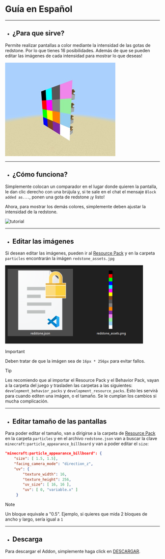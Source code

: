 # Guía en Español

---

- ## ¿Para que sirve?
Permite realizar pantallas a color mediante la intensidad de las gotas de redstone. Por lo que tienes 16 posibilidades. Además de que se pueden editar las imágenes de cada intensidad para mostrar lo que deseas!

![displays](assets/image.jpg)

---

- ## ¿Cómo funciona?
Simplemente colocan un comparador en el lugar donde quieren la pantalla, le dan clic derecho con una brújula y, si te sale en el chat el mensaje `Block added as...`, ponen una gota de redstone ¡y listo!

Ahora, para mostrar los demás colores, simplemente deben ajustar la intensidad de la redstone.

![tutorial](assets/tutorial.gif)

---

- ## Editar las imágenes
Si desean editar las imágenes, pueden ir al [Resource Pack](https://github.com/TheSilver1023/Color-Display/tree/main/Color%20Display/Resource%20Pack) y en la carpeta `particles` encontrarán la imágen `redstone_assets.jpg`

![tutorial](assets/image2.jpg)

> [!IMPORTANT]
> Deben tratar de que la imágen sea de `16px * 256px` para evitar fallos.

> [!TIP]
> Les recomiendo que al importar el Resource Pack y el Behavior Pack, vayan a la carpeta del juego y trasladen las carpetas a las siguientes: `development_behavior_packs` y `development_resource_packs`.
> Esto les servirá para cuando editen una imágen, o el tamaño. Se le cumplan los cambios si mucha complicación.
---

- ## Editar tamaño de las pantallas
Para poder editar el tamaño, van a dirigirse a la carpeta de [Resource Pack](https://github.com/TheSilver1023/Color-Display/tree/main/Color%20Display/Resource%20Pack) en la carpeta `particles` y en el archivo `redstone.json` van a buscar la clave `minecraft:particle_appearance_billboard` y van a poder editar el `size`:
```json
"minecraft:particle_appearance_billboard": {
    "size": [ 1.5, 1.5],   
    "facing_camera_mode": "direction_z",
    "uv": {
        "texture_width": 16,
        "texture_height": 256,
        "uv_size": [ 16, 16 ],
        "uv": [ 0, "variable.x" ]
     }
```
> [!NOTE]
> Un bloque equivale a "0.5". Ejemplo, si quieres que mida 2 bloques de ancho y largo, sería igual a `1`
---

- ## Descarga
Para descargar el Addon, simplemente haga click en [DESCARGAR](https://github.com/TheSilver1023/Color-Display-MCBE/releases/download/v1.0/Color.Display.mcaddon).
